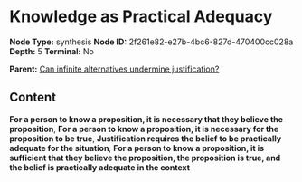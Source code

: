 # Knowledge as Practical Adequacy

**Node Type:** synthesis
**Node ID:** 2f261e82-e27b-4bc6-827d-470400cc028a
**Depth:** 5
**Terminal:** No

**Parent:** [Can infinite alternatives undermine justification?](can-infinite-alternatives-undermine-justification-antithesis-7eb711a7-cfd4-4436-a820-98f88a99b902.md)

## Content

**For a person to know a proposition, it is necessary that they believe the proposition**, **For a person to know a proposition, it is necessary for the proposition to be true**, **Justification requires the belief to be practically adequate for the situation**, **For a person to know a proposition, it is sufficient that they believe the proposition, the proposition is true, and the belief is practically adequate in the context**
